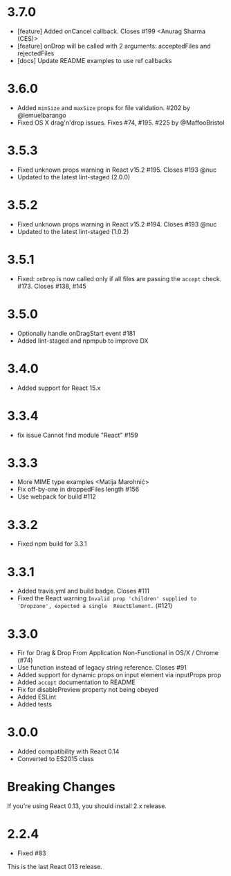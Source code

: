 # 3.7.0

- [feature] Added onCancel callback. Closes #199 <Anurag Sharma (CES)>
- [feature] onDrop will be called with 2 arguments: acceptedFiles and rejectedFiles <Christian Kaps>
- [docs] Update README examples to use ref callbacks <Kye Hohenberger>

# 3.6.0

- Added `minSize` and `maxSize` props for file validation. #202 by @lemuelbarango
- Fixed OS X drag'n'drop issues. Fixes #74, #195. #225 by @MaffooBristol

# 3.5.3

- Fixed unknown props warning in React v15.2 #195. Closes #193 @nuc
- Updated to the latest lint-staged (2.0.0)

# 3.5.2

- Fixed unknown props warning in React v15.2 #194. Closes #193 @nuc
- Updated to the latest lint-staged (1.0.2)

# 3.5.1

* Fixed: `onDrop` is now called only if all files are passing the `accept` check. #173. Closes #138, #145

# 3.5.0

* Optionally handle onDragStart event #181
* Added lint-staged and npmpub to improve DX

# 3.4.0

* Added support for React 15.x <Nuno Campos>

# 3.3.4

* fix issue Cannot find module "React" #159 <Jonathan Sanchez Pando>

# 3.3.3

* More MIME type examples <Matija Marohnić>
* Fix off-by-one in droppedFiles length #156 <BJTerry>
* Use webpack for build #112 <Ville Lindholm>

# 3.3.2

* Fixed npm build for 3.3.1

# 3.3.1

* Added travis.yml and build badge. Closes #111 <Andrey Okonetchnikov>
* Fixed the React warning `Invalid prop 'children' supplied to 'Dropzone', expected a single 
ReactElement.` (#121) <Marnus Weststrate>

# 3.3.0

* Fir for Drag & Drop From Application Non-Functional in OS/X / Chrome (#74) <newsiberian>
* Use function instead of legacy string reference. Closes #91 <Andrey Okonetchnikov>
* Added support for dynamic props on input element via inputProps prop <Ben Daley>
* Added `accept` documentation to README <xabikos>
* Fix for disablePreview property not being obeyed <Frank Wallis>
* Added ESLint
* Added tests

# 3.0.0

* Added compatibility with React 0.14
* Converted to ES2015 class

Breaking Changes
====

If you're using React 0.13, you should install 2.x release.

# 2.2.4

* Fixed #83 

This is the last React 013 release.
